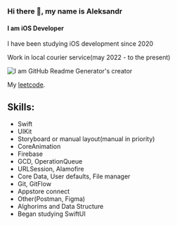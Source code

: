 ### Hi there 👋, my name is Aleksandr
#### I am iOS Developer
I have been studying iOS development since 2020
 
 
Work in local courier service(may 2022 - to the present)

![I am GitHub Readme Generator's creator](https://www.codewars.com/users/Focus61/badges/small)

My [leetcode](https://leetcode.com/focus61/).

## Skills:
- Swift 
- UIKit
- Storyboard or manual layout(manual in priority)
- CoreAnimation
- Firebase
- GCD, OperationQueue
- URLSession, Alamofire
- Core Data, User defaults, File manager
- Git, GitFlow
- Appstore connect
- Other(Postman, Figma)
- Alghorims and Data Structure 
- Began studying SwiftUI
